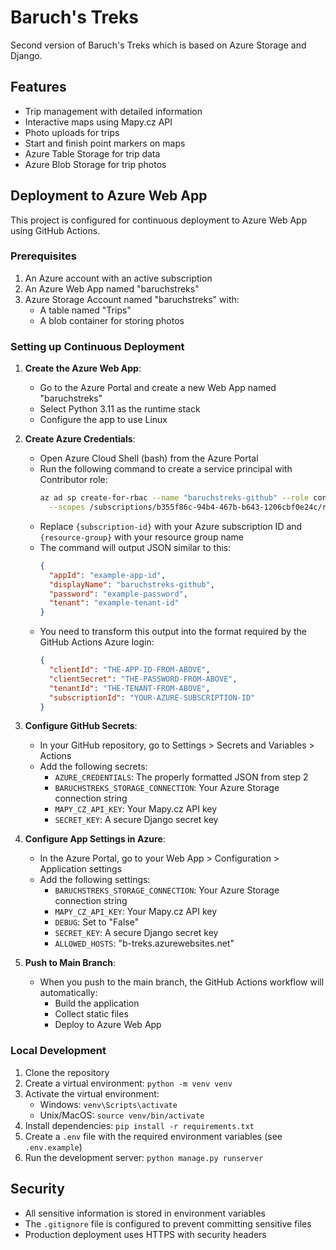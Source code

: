 # Baruch's Treks

Second version of Baruch's Treks which is based on Azure Storage and Django.

## Features

- Trip management with detailed information
- Interactive maps using Mapy.cz API
- Photo uploads for trips
- Start and finish point markers on maps
- Azure Table Storage for trip data
- Azure Blob Storage for trip photos

## Deployment to Azure Web App

This project is configured for continuous deployment to Azure Web App using GitHub Actions.

### Prerequisites

1. An Azure account with an active subscription
2. An Azure Web App named "baruchstreks"
3. Azure Storage Account named "baruchstreks" with:
   - A table named "Trips"
   - A blob container for storing photos

### Setting up Continuous Deployment

1. **Create the Azure Web App**:
   - Go to the Azure Portal and create a new Web App named "baruchstreks"
   - Select Python 3.11 as the runtime stack
   - Configure the app to use Linux

2. **Create Azure Credentials**:
   - Open Azure Cloud Shell (bash) from the Azure Portal
   - Run the following command to create a service principal with Contributor role:
     ```bash
     az ad sp create-for-rbac --name "baruchstreks-github" --role contributor \
       --scopes /subscriptions/b355f86c-94b4-467b-b643-1206cbf0e24c/resourceGroups/BaruchsTreks/providers/Microsoft.Web/sites/baruchstreks
     ```
   - Replace `{subscription-id}` with your Azure subscription ID and `{resource-group}` with your resource group name
   - The command will output JSON similar to this:
     ```json
     {
       "appId": "example-app-id",
       "displayName": "baruchstreks-github",
       "password": "example-password",
       "tenant": "example-tenant-id"
     }
     ```
   - You need to transform this output into the format required by the GitHub Actions Azure login:
     ```json
     {
       "clientId": "THE-APP-ID-FROM-ABOVE",
       "clientSecret": "THE-PASSWORD-FROM-ABOVE",
       "tenantId": "THE-TENANT-FROM-ABOVE",
       "subscriptionId": "YOUR-AZURE-SUBSCRIPTION-ID"
     }
     ```

3. **Configure GitHub Secrets**:
   - In your GitHub repository, go to Settings > Secrets and Variables > Actions
   - Add the following secrets:
     - `AZURE_CREDENTIALS`: The properly formatted JSON from step 2
     - `BARUCHSTREKS_STORAGE_CONNECTION`: Your Azure Storage connection string
     - `MAPY_CZ_API_KEY`: Your Mapy.cz API key
     - `SECRET_KEY`: A secure Django secret key

4. **Configure App Settings in Azure**:
   - In the Azure Portal, go to your Web App > Configuration > Application settings
   - Add the following settings:
     - `BARUCHSTREKS_STORAGE_CONNECTION`: Your Azure Storage connection string
     - `MAPY_CZ_API_KEY`: Your Mapy.cz API key
     - `DEBUG`: Set to "False"
     - `SECRET_KEY`: A secure Django secret key
     - `ALLOWED_HOSTS`: "b-treks.azurewebsites.net"

5. **Push to Main Branch**:
   - When you push to the main branch, the GitHub Actions workflow will automatically:
     - Build the application
     - Collect static files
     - Deploy to Azure Web App

### Local Development

1. Clone the repository
2. Create a virtual environment: `python -m venv venv`
3. Activate the virtual environment:
   - Windows: `venv\Scripts\activate`
   - Unix/MacOS: `source venv/bin/activate`
4. Install dependencies: `pip install -r requirements.txt`
5. Create a `.env` file with the required environment variables (see `.env.example`)
6. Run the development server: `python manage.py runserver`

## Security

- All sensitive information is stored in environment variables
- The `.gitignore` file is configured to prevent committing sensitive files
- Production deployment uses HTTPS with security headers
